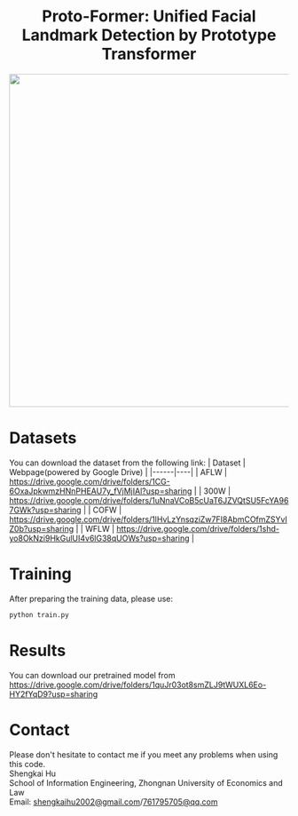 <h1 align="center">Proto-Former: Unified Facial Landmark Detection by Prototype Transformer</h1>

<div align="center">
  <img src="https://github.com/Husk021118/Proto-Former/blob/main/pic2.jpg" width="600"/>
</div>




# Datasets
You can download the dataset from the following link:
| Dataset | Webpage(powered by Google Drive) |
|------|----|
| AFLW  | https://drive.google.com/drive/folders/1CG-6OxaJpkwmzHNnPHEAU7y_fVjMjIAl?usp=sharing | 
| 300W  | https://drive.google.com/drive/folders/1uNnaVCoB5cUaT6JZVQtSU5FcYA967GWk?usp=sharing | 
| COFW  | https://drive.google.com/drive/folders/1lHvLzYnsqziZw7FI8AbmCOfmZSYvIZ0b?usp=sharing | 
| WFLW  | https://drive.google.com/drive/folders/1shd-yo8OkNzi9HkGulUI4v6lG38qUOWs?usp=sharing | 

# Training
After preparing the training data, please use:
```python
python train.py
```

# Results
You can download our pretrained model from https://drive.google.com/drive/folders/1quJr03ot8smZLJ9tWUXL6Eo-HY2fYqD9?usp=sharing

# Contact
Please don't hesitate to contact me if you meet any problems when using this code.<br>
Shengkai Hu<br>
School of Information Engineering, Zhongnan University of Economics and Law<br>
Email: shengkaihu2002@gmail.com/761795705@qq.com
